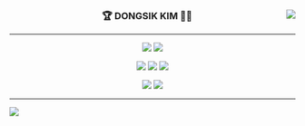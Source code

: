 <div align="center">

 <img align="right" src="https://github-readme-stats.vercel.app/api/top-langs/?username=COREkin&theme=dracula&exclude_repo=Computer-Science-Engineering&layout=compact&langs_count=10">

### 🏆 DONGSIK KIM 👨‍💻
---

 <a href="https://www.linkedin.com/in/dongsik-kim-b1725b194/"><img src="https://img.shields.io/badge/LinkedIn-0A66C2?style=flat-square&logo=linkedin&logoColor=white"/></a>
 <a href="https://kin-archive.tistory.com/"><img src="https://hits.seeyoufarm.com/api/count/incr/badge.svg?url=https%3A%2F%2Fkin-archive.tistory.com&count_bg=%233D91C8&title_bg=%23555555&icon=pocket.svg&icon_color=%23E7E7E7&title=Tstory+blog&edge_flat=false"/></a>

 <a><img src="https://img.shields.io/badge/MicrosoftAzure-0078D4?style=flat-square&logo=microsoftazure&logoColor=white"/></a>
 <a><img src="https://img.shields.io/badge/Python-3776AB?style=flat-square&logo=python&logoColor=white"/></a>
 <a><img src="https://img.shields.io/badge/Git-F05032?style=flat-square&logo=git&logoColor=white"/></a>

 <a><img src="https://img.shields.io/badge/HTML5-E34F26?style=flat-square&logo=html5&logoColor=white"/></a>
 <a><img src="https://img.shields.io/badge/CSS3-1572B6?style=flat-square&logo=css3&logoColor=white"/></a>

<!-- 
[![Top Langs](https://github-readme-stats.vercel.app/api/top-langs/?username=COREkin&theme=dracula&exclude_repo=Computer-Science-Engineering&layout=compact&langs_count=10)](https://github.com/COREkin/github-readme-stats)
-->
</div>

---

<div align="center">

<img align="left" src="https://github-readme-stats.vercel.app/api?username=COREkin&theme=dracula">
<!-- 
[![Anurag's GitHub stats](https://github-readme-stats.vercel.app/api?username=COREkin&theme=dracula)](https://github.com/COREkin/github-readme-stats)
-->



<!--
[![Hits](https://hits.seeyoufarm.com/api/count/incr/badge.svg?url=https%3A%2F%2Fkin-archive.tistory.com&count_bg=%233D91C8&title_bg=%23555555&icon=pocket.svg&icon_color=%23E7E7E7&title=Tstory+blog+counting+From+July.2022&edge_flat=false)](https://hits.seeyoufarm.com)
-->
</div>


<!--
![Footer](https://capsule-render.vercel.app/api?type=waving&color=auto&height=200&section=footer)
-->